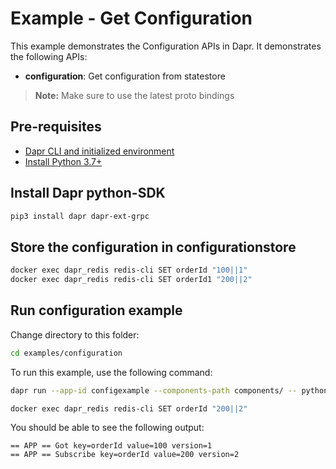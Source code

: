 # Example - Get Configuration

This example demonstrates the Configuration APIs in Dapr.
It demonstrates the following APIs:
- **configuration**: Get configuration from statestore

> **Note:** Make sure to use the latest proto bindings

## Pre-requisites

- [Dapr CLI and initialized environment](https://docs.dapr.io/getting-started)
- [Install Python 3.7+](https://www.python.org/downloads/)

## Install Dapr python-SDK

<!-- Our CI/CD pipeline automatically installs the correct version, so we can skip this step in the automation -->
```bash
pip3 install dapr dapr-ext-grpc
```

## Store the configuration in configurationstore 
<!-- STEP
name: Set configuration value
expected_stdout_lines:
  - "OK"
timeout_seconds: 10
-->

```bash
docker exec dapr_redis redis-cli SET orderId "100||1"
docker exec dapr_redis redis-cli SET orderId1 "200||2"
```

<!-- END_STEP -->

## Run configuration example

Change directory to this folder:
```bash
cd examples/configuration 
```

To run this example, use the following command:

<!-- STEP
name: Run get configuration example
expected_stdout_lines:
  - "== APP == Got key=orderId value=100 version=1 metadata={}"
  - "== APP == Got key=orderId1 value=200 version=2 metadata={}"
  - "== APP == Subscribe key=orderId value=200 version=2 metadata={}"
  - "== APP == Unsubscribed successfully? True"
  - "== APP == configurationstore configuration watcher for keys ['orderId', 'orderId1'] stopped."
background: true
sleep: 10
timeout_seconds: 50
-->

```bash
dapr run --app-id configexample --components-path components/ -- python3 configuration.py
```

```bash
docker exec dapr_redis redis-cli SET orderId "200||2"
```
<!-- END_STEP -->

You should be able to see the following output:
```
== APP == Got key=orderId value=100 version=1
== APP == Subscribe key=orderId value=200 version=2
```
